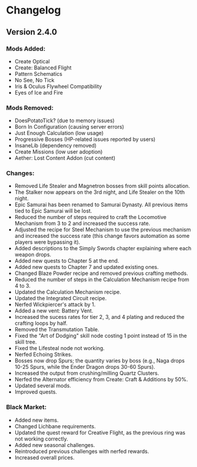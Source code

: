 # Changelog

## Version 2.4.0

### Mods Added:
- Create Optical
- Create: Balanced Flight
- Pattern Schematics
- No See, No Tick
- Iris & Oculus Flywheel Compatibility
- Eyes of Ice and Fire


### Mods Removed:
- DoesPotatoTick? (due to memory issues)
- Born In Configuration (causing server errors)
- Just Enough Calculation (low usage)
- Progressive Bosses (HP-related issues reported by users)
- InsaneLib (dependency removed)
- Create Missions (low user adoption)
- Aether: Lost Content Addon (cut content)

### Changes:
- Removed Life Stealer and Magnetron bosses from skill points allocation.
- The Stalker now appears on the 3rd night, and Life Stealer on the 10th night.
- Epic Samurai has been renamed to Samurai Dynasty. All previous items tied to Epic Samurai will be lost.
- Reduced the number of steps required to craft the Locomotive Mechanism from 3 to 2 and increased the success rate.
- Adjusted the recipe for Steel Mechanism to use the previous mechanism and increased the success rate (this change favors automation as some players were bypassing it).
- Added descriptions to the Simply Swords chapter explaining where each weapon drops.
- Added new quests to Chapter 5 at the end.
- Added new quests to Chapter 7 and updated existing ones.
- Changed Blaze Powder recipe and removed previous crafting methods.
- Reduced the number of steps in the Calculation Mechanism recipe from 4 to 3.
- Updated the Calculation Mechanism recipe.
- Updated the Integrated Circuit recipe.
- Nerfed Wickpiercer's attack by 1.
- Added a new vent: Battery Vent.
- Increased the sucess rates for tier 2, 3, and 4 plating and reduced the crafting loops by half.
- Removed the Transmutation Table.
- Fixed the "Art of Dodging" skill node costing 1 point instead of 15 in the skill tree.
- Fixed the Lifesteal node not working.
- Nerfed Echoing Strikes.
- Bosses now drop Spurs; the quantity varies by boss (e.g., Naga drops 10-25 Spurs, while the Ender Dragon drops 30-60 Spurs).
- Increased the output from crushing/milling Quartz Clusters.
- Nerfed the Alternator efficiency from Create: Craft & Additions by 50%.
- Updated several mods.
- Improved quests.


### Black Market:
- Added new items.
- Changed Lichbane requirements.
- Updated the quest reward for Creative Flight, as the previous ring was not working correctly.
- Added new seasonal challenges.
- Reintroduced previous challenges with nerfed rewards.
- Increased overall prices.
